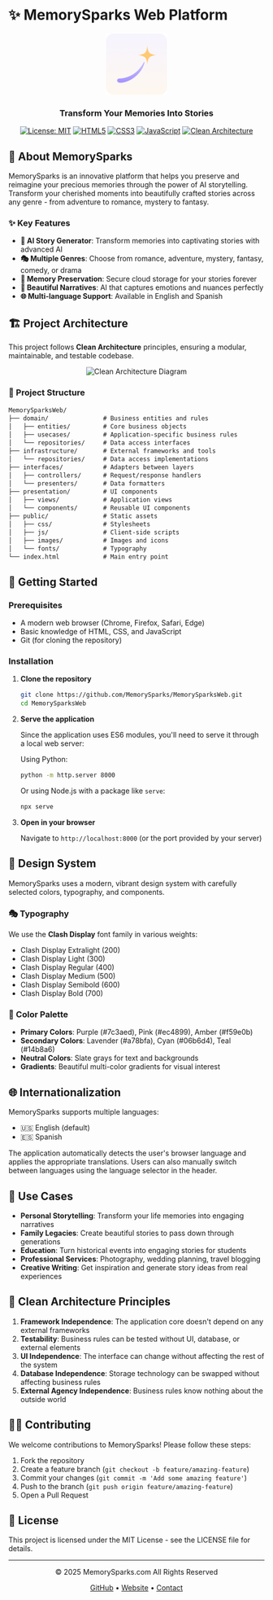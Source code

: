 # ✨ MemorySparks Web Platform

<div align="center">
  <img src="public/images/logo/app_icon.jpg" alt="MemorySparks Logo" width="120" />
  <br>
  <h3>Transform Your Memories Into Stories</h3>
  
  [![License: MIT](https://img.shields.io/badge/License-MIT-blue.svg)](https://opensource.org/licenses/MIT)
  [![HTML5](https://img.shields.io/badge/HTML5-E34F26?style=flat&logo=html5&logoColor=white)](https://developer.mozilla.org/en-US/docs/Web/HTML)
  [![CSS3](https://img.shields.io/badge/CSS3-1572B6?style=flat&logo=css3&logoColor=white)](https://developer.mozilla.org/en-US/docs/Web/CSS)
  [![JavaScript](https://img.shields.io/badge/JavaScript-F7DF1E?style=flat&logo=javascript&logoColor=black)](https://developer.mozilla.org/en-US/docs/Web/JavaScript)
  [![Clean Architecture](https://img.shields.io/badge/Clean%20Architecture-6DB33F?style=flat&logoColor=white)](https://blog.cleancoder.com/uncle-bob/2012/08/13/the-clean-architecture.html)
</div>

## 📱 About MemorySparks

MemorySparks is an innovative platform that helps you preserve and reimagine your precious memories through the power of AI storytelling. Transform your cherished moments into beautifully crafted stories across any genre - from adventure to romance, mystery to fantasy.

### ✨ Key Features

- **🤖 AI Story Generator**: Transform memories into captivating stories with advanced AI
- **🎭 Multiple Genres**: Choose from romance, adventure, mystery, fantasy, comedy, or drama
- **💾 Memory Preservation**: Secure cloud storage for your stories forever
- **📖 Beautiful Narratives**: AI that captures emotions and nuances perfectly
- **🌐 Multi-language Support**: Available in English and Spanish

## 🏗️ Project Architecture

This project follows **Clean Architecture** principles, ensuring a modular, maintainable, and testable codebase.

<div align="center">
  <img src="https://blog.cleancoder.com/uncle-bob/images/2012-08-13-the-clean-architecture/CleanArchitecture.jpg" alt="Clean Architecture Diagram" width="400" />
</div>

### 📂 Project Structure

```
MemorySparksWeb/
├── domain/               # Business entities and rules
│   ├── entities/         # Core business objects
│   ├── usecases/         # Application-specific business rules
│   └── repositories/     # Data access interfaces
├── infrastructure/       # External frameworks and tools
│   └── repositories/     # Data access implementations
├── interfaces/           # Adapters between layers
│   ├── controllers/      # Request/response handlers
│   └── presenters/       # Data formatters
├── presentation/         # UI components
│   ├── views/            # Application views
│   └── components/       # Reusable UI components
├── public/               # Static assets
│   ├── css/              # Stylesheets
│   ├── js/               # Client-side scripts
│   ├── images/           # Images and icons
│   └── fonts/            # Typography
└── index.html            # Main entry point
```

## 🚀 Getting Started

### Prerequisites

- A modern web browser (Chrome, Firefox, Safari, Edge)
- Basic knowledge of HTML, CSS, and JavaScript
- Git (for cloning the repository)

### Installation

1. **Clone the repository**

   ```bash
   git clone https://github.com/MemorySparks/MemorySparksWeb.git
   cd MemorySparksWeb
   ```

2. **Serve the application**

   Since the application uses ES6 modules, you'll need to serve it through a local web server:

   Using Python:

   ```bash
   python -m http.server 8000
   ```

   Or using Node.js with a package like `serve`:

   ```bash
   npx serve
   ```

3. **Open in your browser**

   Navigate to `http://localhost:8000` (or the port provided by your server)

## 🎨 Design System

MemorySparks uses a modern, vibrant design system with carefully selected colors, typography, and components.

### 🎭 Typography

We use the **Clash Display** font family in various weights:

- Clash Display Extralight (200)
- Clash Display Light (300)
- Clash Display Regular (400)
- Clash Display Medium (500)
- Clash Display Semibold (600)
- Clash Display Bold (700)

### 🌈 Color Palette

- **Primary Colors**: Purple (#7c3aed), Pink (#ec4899), Amber (#f59e0b)
- **Secondary Colors**: Lavender (#a78bfa), Cyan (#06b6d4), Teal (#14b8a6)
- **Neutral Colors**: Slate grays for text and backgrounds
- **Gradients**: Beautiful multi-color gradients for visual interest

## 🌐 Internationalization

MemorySparks supports multiple languages:

- 🇺🇸 English (default)
- 🇪🇸 Spanish

The application automatically detects the user's browser language and applies the appropriate translations. Users can also manually switch between languages using the language selector in the header.

## 🎯 Use Cases

- **Personal Storytelling**: Transform your life memories into engaging narratives
- **Family Legacies**: Create beautiful stories to pass down through generations
- **Education**: Turn historical events into engaging stories for students
- **Professional Services**: Photography, wedding planning, travel blogging
- **Creative Writing**: Get inspiration and generate story ideas from real experiences

## 🧩 Clean Architecture Principles

1. **Framework Independence**: The application core doesn't depend on any external frameworks
2. **Testability**: Business rules can be tested without UI, database, or external elements
3. **UI Independence**: The interface can change without affecting the rest of the system
4. **Database Independence**: Storage technology can be swapped without affecting business rules
5. **External Agency Independence**: Business rules know nothing about the outside world

## 👨‍💻 Contributing

We welcome contributions to MemorySparks! Please follow these steps:

1. Fork the repository
2. Create a feature branch (`git checkout -b feature/amazing-feature`)
3. Commit your changes (`git commit -m 'Add some amazing feature'`)
4. Push to the branch (`git push origin feature/amazing-feature`)
5. Open a Pull Request

## 📄 License

This project is licensed under the MIT License - see the LICENSE file for details.

---

<div align="center">
  <p>© 2025 MemorySparks.com All Rights Reserved</p>
  <p>
    <a href="https://github.com/MemorySparks">GitHub</a> •
    <a href="https://MemorySparks.com">Website</a> •
    <a href="mailto:help@memorysparks.com">Contact</a>
  </p>
</div>

